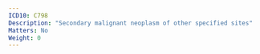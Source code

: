 ```yaml
---
ICD10: C798
Description: "Secondary malignant neoplasm of other specified sites"
Matters: No
Weight: 0
---
```

